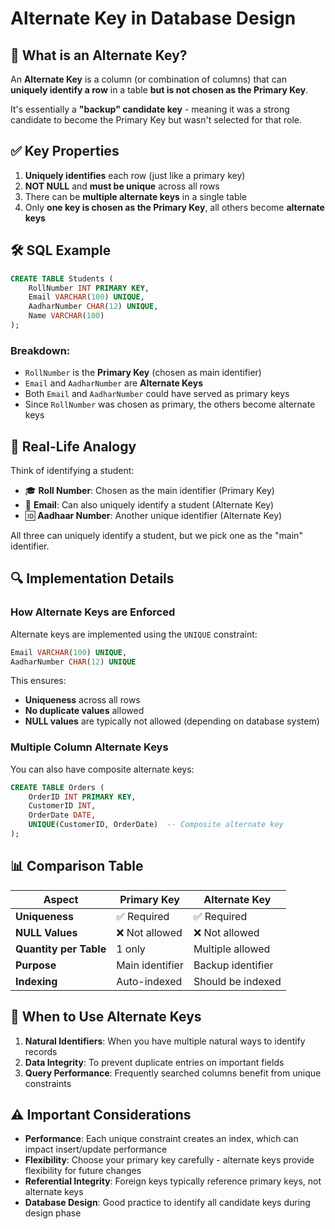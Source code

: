 # Alternate Key in Database Design

## 🔑 What is an Alternate Key?

An **Alternate Key** is a column (or combination of columns) that can **uniquely identify a row** in a table **but is not chosen as the Primary Key**.

It's essentially a **"backup" candidate key** - meaning it was a strong candidate to become the Primary Key but wasn't selected for that role.

## ✅ Key Properties

1. **Uniquely identifies** each row (just like a primary key)
2. **NOT NULL** and **must be unique** across all rows
3. There can be **multiple alternate keys** in a single table
4. Only **one key is chosen as the Primary Key**, all others become **alternate keys**

## 🛠️ SQL Example

```sql
CREATE TABLE Students (
    RollNumber INT PRIMARY KEY,
    Email VARCHAR(100) UNIQUE,
    AadharNumber CHAR(12) UNIQUE,
    Name VARCHAR(100)
);
```

### Breakdown:
- `RollNumber` is the **Primary Key** (chosen as main identifier)
- `Email` and `AadharNumber` are **Alternate Keys**
- Both `Email` and `AadharNumber` could have served as primary keys
- Since `RollNumber` was chosen as primary, the others become alternate keys

## 🧠 Real-Life Analogy

Think of identifying a student:
- 🎓 **Roll Number**: Chosen as the main identifier (Primary Key)
- 📧 **Email**: Can also uniquely identify a student (Alternate Key)
- 🆔 **Aadhaar Number**: Another unique identifier (Alternate Key)

All three can uniquely identify a student, but we pick one as the "main" identifier.

## 🔍 Implementation Details

### How Alternate Keys are Enforced
Alternate keys are implemented using the `UNIQUE` constraint:

```sql
Email VARCHAR(100) UNIQUE,
AadharNumber CHAR(12) UNIQUE
```

This ensures:
- **Uniqueness** across all rows
- **No duplicate values** allowed
- **NULL values** are typically not allowed (depending on database system)

### Multiple Column Alternate Keys
You can also have composite alternate keys:

```sql
CREATE TABLE Orders (
    OrderID INT PRIMARY KEY,
    CustomerID INT,
    OrderDate DATE,
    UNIQUE(CustomerID, OrderDate)  -- Composite alternate key
);
```

## 📊 Comparison Table

| Aspect | Primary Key | Alternate Key |
|--------|-------------|---------------|
| **Uniqueness** | ✅ Required | ✅ Required |
| **NULL Values** | ❌ Not allowed | ❌ Not allowed |
| **Quantity per Table** | 1 only | Multiple allowed |
| **Purpose** | Main identifier | Backup identifier |
| **Indexing** | Auto-indexed | Should be indexed |

## 🎯 When to Use Alternate Keys

1. **Natural Identifiers**: When you have multiple natural ways to identify records
2. **Data Integrity**: To prevent duplicate entries on important fields
3. **Query Performance**: Frequently searched columns benefit from unique constraints

## ⚠️ Important Considerations

- **Performance**: Each unique constraint creates an index, which can impact insert/update performance
- **Flexibility**: Choose your primary key carefully - alternate keys provide flexibility for future changes
- **Referential Integrity**: Foreign keys typically reference primary keys, not alternate keys
- **Database Design**: Good practice to identify all candidate keys during design phase
